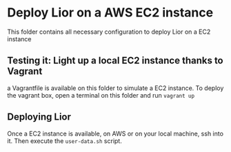 # Deploy Lior on a AWS EC2 instance

This folder contains all necessary configuration to deploy Lior on a EC2 instance

## Testing it: Light up a local EC2 instance thanks to Vagrant

a Vagrantfile is available on this folder to simulate a EC2 instance.
To deploy the vagrant box, open a terminal on this folder and run `vagrant up`

## Deploying Lior

Once a EC2 instance is available, on AWS or on your local machine, ssh into it.
Then execute the `user-data.sh` script.

